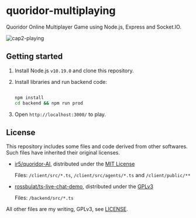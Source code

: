 # quoridor-multiplaying

Quoridor Online Multiplayer Game using Node.js, Express and Socket.IO.

![cap2-playing](https://user-images.githubusercontent.com/25865313/234790812-c472d87e-189a-4f6a-8685-d34ee5150509.gif)

## Getting started

1. Install Node.js `v10.19.0` and clone this repository.

1. Install libraries and run backend code:

   ```bash

   npm install
   cd backend && npm run prod

   ```

1. Open `http://localhost:3000/` to play.

## License

This repository includes some files and code derived from other softwares. Such files have inherited their original licenses.

- [ir5/quoridor-AI](https://github.com/ir5/quoridor-AI/), distributed under the [MIT License](https://github.com/ir5/quoridor-AI/blob/master/LICENSE)
  
  Files: ``/client/src/*.ts``, ``/client/src/agents/*.ts`` and ``/client/public/**``

- [rossbulat/ts-live-chat-demo](https://github.com/rossbulat/ts-live-chat-demo/tree/master), distributed under the [GPLv3](https://github.com/rossbulat/ts-live-chat-demo/blob/master/LICENSE)
  
  Files: ``/backend/src/*.ts``

All other files are my writing, GPLv3, see [LICENSE](LICENSE).

